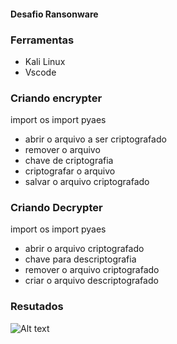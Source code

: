 #### Desafio Ransonware

### Ferramentas

- Kali Linux
- Vscode

### Criando encrypter

import os
import pyaes

- abrir o arquivo a ser criptografado
- remover o arquivo
- chave de criptografia
- criptografar o arquivo
- salvar o arquivo criptografado
  
### Criando Decrypter

import os
import pyaes

- abrir o arquivo criptografado
- chave para descriptografia
- remover o arquivo criptografado
- criar o arquivo descriptografado

### Resutados

![Alt text](./Desafior1.PNG "Optional title")
